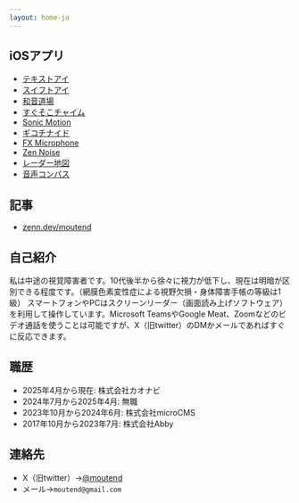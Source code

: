 ```yaml
---
layout: home-ja
---
```

## iOSアプリ

- [テキストアイ](https://moutend.github.io/products/TextEyes/ja/)
- [スイフトアイ](https://moutend.github.io/products/SwiftEyes/ja/)
- [和音道場](https://moutend.github.io/products/ChordDojo/ja/)
- [すぐそこチャイム](https://moutend.github.io/products/NearbyBell/ja/)
- [Sonic Motion](https://moutend.github.io/products/SonicMotion/en/)
- [ギコチナイド](https://moutend.github.io/products/GikochinaidZundamon/ja/)
- [FX Microphone](https://moutend.github.io/products/FXMicrophone/ja/)
- [Zen Noise](https://moutend.github.io/products/ZenNoise/ja/)
- [レーダー地図](https://moutend.github.io/products/RadarMap/ja/)
- [音声コンパス](https://moutend.github.io/products/TalkCompass/ja/)

## 記事

- [zenn.dev/moutend](https://zenn.dev/moutend)

## 自己紹介

私は中途の視覚障害者です。10代後半から徐々に視力が低下し、現在は明暗が区別できる程度です。（網膜色素変性症による視野欠損・身体障害手帳の等級は1級）
スマートフォンやPCはスクリーンリーダー（画面読み上げソフトウェア）を利用して操作しています。Microsoft TeamsやGoogle Meat、Zoomなどのビデオ通話を使うことは可能ですが、X（旧twitter）のDMかメールであればすぐに反応できます。  

## 職歴

- 2025年4月から現在: 株式会社カオナビ
- 2024年7月から2025年4月: 無職
- 2023年10月から2024年6月: 株式会社microCMS
- 2017年10月から2023年7月: 株式会社Abby

## 連絡先

- X（旧twitter）→[@moutend](https://twitter.com/moutend)
- メール→`moutend@gmail.com`

